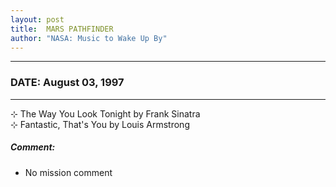 ```yaml
---
layout: post
title:  MARS PATHFINDER
author: "NASA: Music to Wake Up By"
---
```


----
### DATE: August 03, 1997
----
⊹ The Way You Look Tonight by Frank Sinatra  &nbsp;<br />⊹ Fantastic, That's You by Louis Armstrong

##### Comment:
* No mission comment

